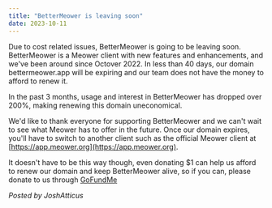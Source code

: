 ```yaml
---
title: "BetterMeower is leaving soon"
date: 2023-10-11
---
```

Due to cost related issues, BetterMeower is going to be leaving soon. BetterMeower is a Meower client with new features and enhancements, and we've been around since Octover 2022. In less than 40 days, our domain bettermeower.app will be expiring and our team does not have the money to afford to renew it.

In the past 3 months, usage and interest in BetterMeower has dropped over 200%, making renewing this domain uneconomical.

We'd like to thank everyone for supporting BetterMeower and we can't wait to see what Meower has to offer in the future. Once our domain expires, you'll have to switch to another client such as the official Meower client at [https://app.meower.org](https://app.meower.org).

It doesn't have to be this way though, even donating $1 can help us afford to renew our domain and keep BetterMeower alive, so if you can, please donate to us through [GoFundMe](https://www.gofundme.com/f/help-bettermeower-stay-alive?utm_source=customer&utm_medium=copy_link&utm_campaign=p_lico+share-sheet)


*Posted by JoshAtticus*

<script src="https://utteranc.es/client.js"
        repo="BetterMeower/Blog"
        issue-term="title"
        label="comment"
        theme="github-light"
        crossorigin="anonymous"
        async>
</script>
